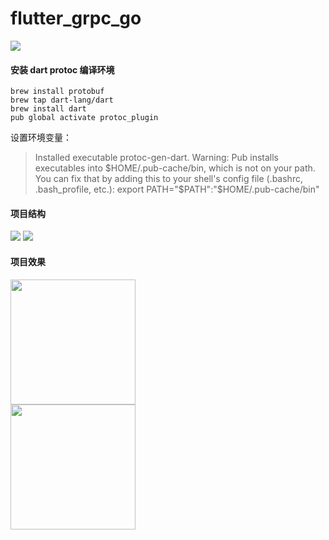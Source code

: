 # flutter_grpc_go

![](http://qiniu.rocbj.com/1_PQg8qyDNQCLySZCE4so_kw.png)

#### 安装 dart protoc 编译环境
```
brew install protobuf
brew tap dart-lang/dart
brew install dart
pub global activate protoc_plugin
```
设置环境变量：
> Installed executable protoc-gen-dart.
Warning: Pub installs executables into $HOME/.pub-cache/bin, which is not on your path.
You can fix that by adding this to your shell's config file (.bashrc, .bash_profile, etc.): export PATH="$PATH":"$HOME/.pub-cache/bin"

#### 项目结构
![](http://qiniu.rocbj.com/Jietu20200307-005350.jpg)
![](http://qiniu.rocbj.com/Jietu20200307-005427.jpg)

#### 项目效果
<img src="http://qiniu.rocbj.com/Jietu20200307-003151.jpg" width="200" height="200"/><br/>
<img src="http://qiniu.rocbj.com/Jietu20200307-005039.jpg" width="200" height="200"/><br/>
